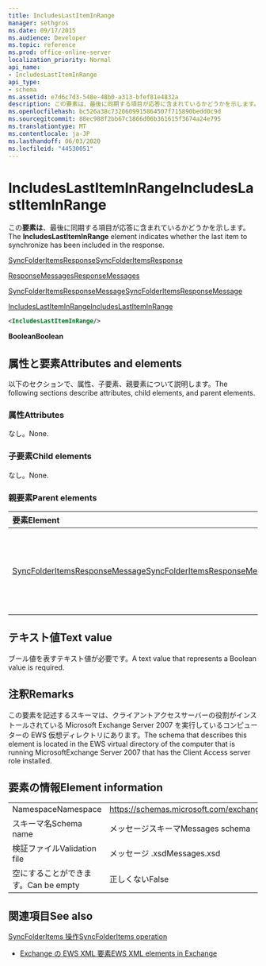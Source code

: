 ```yaml
---
title: IncludesLastItemInRange
manager: sethgros
ms.date: 09/17/2015
ms.audience: Developer
ms.topic: reference
ms.prod: office-online-server
localization_priority: Normal
api_name:
- IncludesLastItemInRange
api_type:
- schema
ms.assetid: e7d6c7d3-548e-48b0-a313-bfef81e4832a
description: この要素は、最後に同期する項目が応答に含まれているかどうかを示します。
ms.openlocfilehash: bc526a38c7320609915864507f715890bedd0c9d
ms.sourcegitcommit: 88ec988f2bb67c1866d06b361615f3674a24e795
ms.translationtype: MT
ms.contentlocale: ja-JP
ms.lasthandoff: 06/03/2020
ms.locfileid: "44530051"
---
```

# <a name="includeslastiteminrange"></a><span data-ttu-id="6cf4b-103">IncludesLastItemInRange</span><span class="sxs-lookup"><span data-stu-id="6cf4b-103">IncludesLastItemInRange</span></span>

<span data-ttu-id="6cf4b-104">この**要素は**、最後に同期する項目が応答に含まれているかどうかを示します。</span><span class="sxs-lookup"><span data-stu-id="6cf4b-104">The **IncludesLastItemInRange** element indicates whether the last item to synchronize has been included in the response.</span></span> 
  
[<span data-ttu-id="6cf4b-105">SyncFolderItemsResponse</span><span class="sxs-lookup"><span data-stu-id="6cf4b-105">SyncFolderItemsResponse</span></span>](syncfolderitemsresponse.md)
  
[<span data-ttu-id="6cf4b-106">ResponseMessages</span><span class="sxs-lookup"><span data-stu-id="6cf4b-106">ResponseMessages</span></span>](responsemessages.md)
  
[<span data-ttu-id="6cf4b-107">SyncFolderItemsResponseMessage</span><span class="sxs-lookup"><span data-stu-id="6cf4b-107">SyncFolderItemsResponseMessage</span></span>](syncfolderitemsresponsemessage.md)
  
[<span data-ttu-id="6cf4b-108">IncludesLastItemInRange</span><span class="sxs-lookup"><span data-stu-id="6cf4b-108">IncludesLastItemInRange</span></span>](includeslastiteminrange.md)
  
```xml
<IncludesLastItemInRange/>
```

 <span data-ttu-id="6cf4b-109">**Boolean**</span><span class="sxs-lookup"><span data-stu-id="6cf4b-109">**Boolean**</span></span>
## <a name="attributes-and-elements"></a><span data-ttu-id="6cf4b-110">属性と要素</span><span class="sxs-lookup"><span data-stu-id="6cf4b-110">Attributes and elements</span></span>

<span data-ttu-id="6cf4b-111">以下のセクションで、属性、子要素、親要素について説明します。</span><span class="sxs-lookup"><span data-stu-id="6cf4b-111">The following sections describe attributes, child elements, and parent elements.</span></span>
  
### <a name="attributes"></a><span data-ttu-id="6cf4b-112">属性</span><span class="sxs-lookup"><span data-stu-id="6cf4b-112">Attributes</span></span>

<span data-ttu-id="6cf4b-113">なし。</span><span class="sxs-lookup"><span data-stu-id="6cf4b-113">None.</span></span>
  
### <a name="child-elements"></a><span data-ttu-id="6cf4b-114">子要素</span><span class="sxs-lookup"><span data-stu-id="6cf4b-114">Child elements</span></span>

<span data-ttu-id="6cf4b-115">なし。</span><span class="sxs-lookup"><span data-stu-id="6cf4b-115">None.</span></span>
  
### <a name="parent-elements"></a><span data-ttu-id="6cf4b-116">親要素</span><span class="sxs-lookup"><span data-stu-id="6cf4b-116">Parent elements</span></span>

|<span data-ttu-id="6cf4b-117">**要素**</span><span class="sxs-lookup"><span data-stu-id="6cf4b-117">**Element**</span></span>|<span data-ttu-id="6cf4b-118">**説明**</span><span class="sxs-lookup"><span data-stu-id="6cf4b-118">**Description**</span></span>|
|:-----|:-----|
|[<span data-ttu-id="6cf4b-119">SyncFolderItemsResponseMessage</span><span class="sxs-lookup"><span data-stu-id="6cf4b-119">SyncFolderItemsResponseMessage</span></span>](syncfolderitemsresponsemessage.md) <br/> |<span data-ttu-id="6cf4b-120">SyncFolderItems 要求の状態と結果を格納します。</span><span class="sxs-lookup"><span data-stu-id="6cf4b-120">Contains the status and result of a SyncFolderItems request.</span></span>  <br/> |
   
## <a name="text-value"></a><span data-ttu-id="6cf4b-121">テキスト値</span><span class="sxs-lookup"><span data-stu-id="6cf4b-121">Text value</span></span>

<span data-ttu-id="6cf4b-122">ブール値を表すテキスト値が必要です。</span><span class="sxs-lookup"><span data-stu-id="6cf4b-122">A text value that represents a Boolean value is required.</span></span>
  
## <a name="remarks"></a><span data-ttu-id="6cf4b-123">注釈</span><span class="sxs-lookup"><span data-stu-id="6cf4b-123">Remarks</span></span>

<span data-ttu-id="6cf4b-124">この要素を記述するスキーマは、クライアントアクセスサーバーの役割がインストールされている Microsoft Exchange Server 2007 を実行しているコンピューターの EWS 仮想ディレクトリにあります。</span><span class="sxs-lookup"><span data-stu-id="6cf4b-124">The schema that describes this element is located in the EWS virtual directory of the computer that is running MicrosoftExchange Server 2007 that has the Client Access server role installed.</span></span>
  
## <a name="element-information"></a><span data-ttu-id="6cf4b-125">要素の情報</span><span class="sxs-lookup"><span data-stu-id="6cf4b-125">Element information</span></span>

|||
|:-----|:-----|
|<span data-ttu-id="6cf4b-126">Namespace</span><span class="sxs-lookup"><span data-stu-id="6cf4b-126">Namespace</span></span>  <br/> |https://schemas.microsoft.com/exchange/services/2006/messages  <br/> |
|<span data-ttu-id="6cf4b-127">スキーマ名</span><span class="sxs-lookup"><span data-stu-id="6cf4b-127">Schema name</span></span>  <br/> |<span data-ttu-id="6cf4b-128">メッセージスキーマ</span><span class="sxs-lookup"><span data-stu-id="6cf4b-128">Messages schema</span></span>  <br/> |
|<span data-ttu-id="6cf4b-129">検証ファイル</span><span class="sxs-lookup"><span data-stu-id="6cf4b-129">Validation file</span></span>  <br/> |<span data-ttu-id="6cf4b-130">メッセージ .xsd</span><span class="sxs-lookup"><span data-stu-id="6cf4b-130">Messages.xsd</span></span>  <br/> |
|<span data-ttu-id="6cf4b-131">空にすることができます。</span><span class="sxs-lookup"><span data-stu-id="6cf4b-131">Can be empty</span></span>  <br/> |<span data-ttu-id="6cf4b-132">正しくない</span><span class="sxs-lookup"><span data-stu-id="6cf4b-132">False</span></span>  <br/> |
   
## <a name="see-also"></a><span data-ttu-id="6cf4b-133">関連項目</span><span class="sxs-lookup"><span data-stu-id="6cf4b-133">See also</span></span>



[<span data-ttu-id="6cf4b-134">SyncFolderItems 操作</span><span class="sxs-lookup"><span data-stu-id="6cf4b-134">SyncFolderItems operation</span></span>](syncfolderitems-operation.md)


- [<span data-ttu-id="6cf4b-135">Exchange の EWS XML 要素</span><span class="sxs-lookup"><span data-stu-id="6cf4b-135">EWS XML elements in Exchange</span></span>](ews-xml-elements-in-exchange.md)

